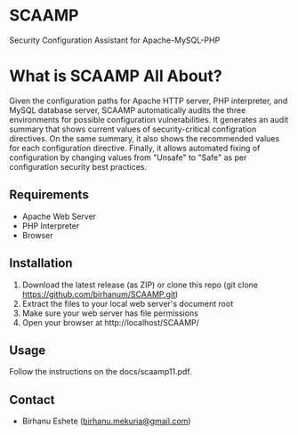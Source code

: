 # SCAAMP
Security Configuration Assistant for Apache-MySQL-PHP

# What is SCAAMP All About?
Given the configuration paths for Apache HTTP server, PHP interpreter, and MySQL database server, SCAAMP automatically audits the three environments for possible configuration vulnerabilities. It generates an audit summary that shows current values of security-critical configration directives. On the same summary, it also shows the recommended values for each configuration directive. Finally, it allows automated fixing of configuration by changing values from "Unsafe" to "Safe" as per configuration security best practices.

## Requirements
* Apache Web Server
* PHP Interpreter
* Browser

## Installation
1. Download the latest release (as ZIP) or clone this repo (git clone https://github.com/birhanum/SCAAMP.git)
2. Extract the files to your local web server's document root 
3. Make sure your web server has file permissions
5. Open your browser at http://localhost/SCAAMP/  

## Usage
Follow the instructions on the docs/scaamp11.pdf.

## Contact
* Birhanu Eshete (birhanu.mekuria@gmail.com)
